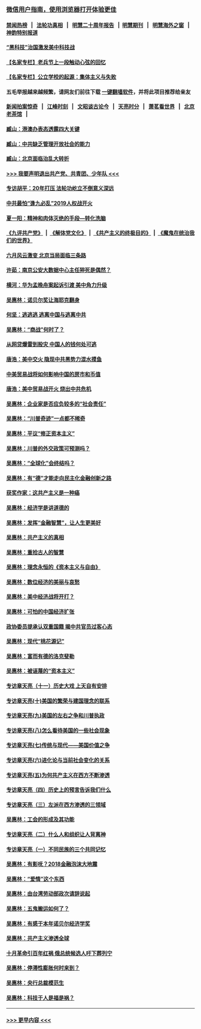 ### [微信用户指南，使用浏览器打开体验更佳](https://github.com/gfw-breaker/banned-news1/blob/master/indexes/wechat-guide.md?t=0)
#### [禁闻热榜](热点新闻.md?t=0)  &nbsp;&nbsp;|&nbsp;&nbsp; [法轮功真相](https://github.com/gfw-breaker/truth/blob/master/README.md?t=0) &nbsp;&nbsp;|&nbsp;&nbsp; [明慧二十周年报告](https://github.com/gfw-breaker/mh-reports/blob/master/README.md?t=0) &nbsp;&nbsp;|&nbsp;&nbsp;[明慧期刊](https://github.com/gfw-breaker/mh-qikan) &nbsp;&nbsp;|&nbsp;&nbsp; [明慧海外之窗](https://github.com/gfw-breaker/mh-news/blob/master/README.md?t=0) &nbsp;&nbsp;|&nbsp;&nbsp; [神韵特别报道](https://github.com/gfw-breaker/mh-news/blob/master/shenyun.md?t=0)
#### [“黑科技”治国激发美中科技战](../pages/nsc423/n11638056.md?t=02040111) 
#### [【名家专栏】老兵节上一段触动心弦的回忆](../pages/nsc423/n11646016.md?t=02040111) 
#### [【名家专栏】公立学校的起源：集体主义与失败](../pages/nsc423/n11601833.md?t=02040111) 
#### 五毛举报越来越频繁，请网友们前往下载 [一键翻墙软件](https://github.com/gfw-breaker/ssr-accounts)，并将此项目推荐给亲友
#### [新闻拍案惊奇](https://github.com/gfw-breaker/banned-news1/blob/master/pages/link4.md) &nbsp;&nbsp;|&nbsp;&nbsp; [江峰时刻](https://github.com/gfw-breaker/banned-news1/blob/master/pages/link4.md) &nbsp;&nbsp;|&nbsp;&nbsp; [文昭谈古论今](https://github.com/gfw-breaker/banned-news1/blob/master/pages/link4.md) &nbsp;&nbsp;|&nbsp;&nbsp; [天亮时分](https://github.com/gfw-breaker/banned-news1/blob/master/pages/link4.md) &nbsp;&nbsp;|&nbsp;&nbsp; [萧茗看世界](https://github.com/gfw-breaker/banned-news1/blob/master/pages/link4.md) &nbsp;&nbsp;|&nbsp;&nbsp; [北京老茶馆](https://github.com/gfw-breaker/banned-news1/blob/master/pages/link4.md) &nbsp;&nbsp;|&nbsp;&nbsp; 
#### [臧山：港澳办表态透露四大关键](../pages/nsc423/n11421628.md?t=02040111) 
#### [臧山：中共缺乏管理开放社会的能力](../pages/nsc423/n11407457.md?t=02040111) 
#### [臧山：北京面临治乱大转折](../pages/nsc423/n11406895.md?t=02040111) 
#### [>>> 我要声明退出共产党、共青团、少年队 <<<](https://github.com/begood0513/goodnews/blob/master/quit/letter.md) 
#### [专访胡平：20年打压 法轮功屹立不倒意义深远](../pages/nsc423/n11398800.md?t=02040111) 
#### [中共最怕“逢九必乱”2019人权战开火](../pages/nsc423/n11385248.md?t=02040111) 
#### [夏一阳：精神和肉体灭绝的手段—转化洗脑](../pages/nsc423/n11368250.md?t=02040111) 
#### [《九评共产党》](https://github.com/begood0513/9ping.md/blob/master/README.md) &nbsp;|&nbsp; [《解体党文化》](../../../../jtdwh.md/blob/master/README.md)  &nbsp;|&nbsp; [《共产主义的终极目的》](../../../../gczydzjmd.md/blob/master/README.md) &nbsp;|&nbsp; [《魔鬼在统治我们的世界》](../../../../mgztzwmdsj.md/blob/master/README.md) 
#### [六月风云激变 北京当局面临三条路](../pages/nsc423/n11313668.md?t=02040111) 
#### [许茹：南京公安大数据中心主任猝死是偶然？](../pages/nsc423/n11064744.md?t=02040111) 
#### [横河：华为孟晚舟案起诉引渡 美中角力升级](../pages/nsc423/n11027230.md?t=02040111) 
#### [吴惠林：诺贝尔奖让海耶克翻身](../pages/nsc423/n10890049.md?t=02040111) 
#### [何坚：逃逃逃 逃离中国与逃离中共](../pages/nsc423/n10592891.md?t=02040111) 
#### [吴惠林：“商战”何时了？](../pages/nsc423/n10573558.md?t=02040111) 
#### [从网贷爆雷到股灾 中国人的钱何处可逃](../pages/nsc423/n10572800.md?t=02040111) 
#### [唐浩：美中交火 隐现中共黑势力混水摸鱼](../pages/nsc423/n10544040.md?t=02040111) 
#### [中美贸易战将如何影响中国的房市和币值](../pages/nsc423/n10543697.md?t=02040111) 
#### [唐浩：美中贸易战开火 烧出中共危机](../pages/nsc423/n10540126.md?t=02040111) 
#### [吴惠林：企业家是否应负较多的“社会责任”](../pages/nsc423/n10535022.md?t=02040111) 
#### [吴惠林：“川普奇迹”一点都不稀奇](../pages/nsc423/n10512808.md?t=02040111) 
#### [吴惠林：平议“修正资本主义”](../pages/nsc423/n10495724.md?t=02040111) 
#### [吴惠林：川普的外交政策可预测吗？](../pages/nsc423/n10462387.md?t=02040111) 
#### [吴惠林：“全球化”会终结吗？](../pages/nsc423/n10452838.md?t=02040111) 
#### [吴惠林：有“德”才能走向民主化金融创新之路](../pages/nsc423/n10432292.md?t=02040111) 
#### [获奖作家：这共产主义是一种癌](../pages/nsc423/n10431541.md?t=02040111) 
#### [吴惠林：经济学是讲道德的](../pages/nsc423/n10398014.md?t=02040111) 
#### [吴惠林：发挥“金融智慧”，让人生更美好](../pages/nsc423/n10375019.md?t=02040111) 
#### [吴惠林：共产主义的真相](../pages/nsc423/n10351394.md?t=02040111) 
#### [吴惠林：重拾古人的智慧](../pages/nsc423/n10337691.md?t=02040111) 
#### [吴惠林：理念永恒的《资本主义与自由》](../pages/nsc423/n10316274.md?t=02040111) 
#### [吴惠林：数位经济的美丽与哀愁](../pages/nsc423/n10292946.md?t=02040111) 
#### [吴惠林：美中经济战将开打？](../pages/nsc423/n10258825.md?t=02040111) 
#### [吴惠林：可怕的中国经济扩张](../pages/nsc423/n10219147.md?t=02040111) 
#### [政协委员提承认双重国籍 揭中共官员过客心态](../pages/nsc423/n10208809.md?t=02040111) 
#### [吴惠林：现代“桃花源记”](../pages/nsc423/n10185234.md?t=02040111) 
#### [吴惠林：富而有德的洛克斐勒](../pages/nsc423/n10142264.md?t=02040111) 
#### [吴惠林：被诬蔑的“资本主义”](../pages/nsc423/n10124816.md?t=02040111) 
#### [专访章天亮（十一）历史大戏 上天自有安排](../pages/nsc423/n10094905.md?t=02040111) 
#### [专访章天亮(十)美国的繁荣与建国理念的联系](../pages/nsc423/n10094899.md?t=02040111) 
#### [专访章天亮(九)美国的左右之争和川普执政](../pages/nsc423/n10094889.md?t=02040111) 
#### [专访章天亮(八)怎么看待美国的一些社会现象](../pages/nsc423/n10094857.md?t=02040111) 
#### [专访章天亮(七)传统与现代——美国价值之争](../pages/nsc423/n10093140.md?t=02040111) 
#### [专访章天亮(六)进化论与当前社会变化的关系](../pages/nsc423/n10092036.md?t=02040111) 
#### [专访章天亮(五)为何共产主义在西方不断渗透](../pages/nsc423/n10083620.md?t=02040111) 
#### [专访章天亮（四）历史上的预言告诉我们什么](../pages/nsc423/n10083606.md?t=02040111) 
#### [专访章天亮（三）左派在西方渗透的三领域](../pages/nsc423/n10081115.md?t=02040111) 
#### [吴惠林：工会的形成及其功能](../pages/nsc423/n10080633.md?t=02040111) 
#### [专访章天亮（二）什么人和组织让人背离神](../pages/nsc423/n10076637.md?t=02040111) 
#### [专访章天亮（一）不同民族的三个共同记忆](../pages/nsc423/n10074188.md?t=02040111) 
#### [吴惠林：有影呒？2018金融泡沫大地震](../pages/nsc423/n10040534.md?t=02040111) 
#### [吴惠林：“爱情”这个东西](../pages/nsc423/n10019423.md?t=02040111) 
#### [吴惠林：由台湾劳动部政次请辞说起](../pages/nsc423/n9979679.md?t=02040111) 
#### [吴惠林：五鬼搬运如何了？](../pages/nsc423/n9925338.md?t=02040111) 
#### [吴惠林：有感于本年诺贝尔经济学奖](../pages/nsc423/n9871883.md?t=02040111) 
#### [吴惠林：共产主义渗透全球](../pages/nsc423/n9812748.md?t=02040111) 
#### [十月革命引百年红祸 俄总统候选人吁下葬列宁](../pages/nsc423/n9810182.md?t=02040111) 
#### [吴惠林：停滞性膨胀何时来到？](../pages/nsc423/n9764136.md?t=02040111) 
#### [吴惠林：央行总裁模范生](../pages/nsc423/n9728134.md?t=02040111) 
#### [吴惠林：科技于人是福是祸？](../pages/nsc423/n9672982.md?t=02040111) 

----
#### [ >>> 更早内容 <<< ](../indexes/nsc423-earlier.md)
